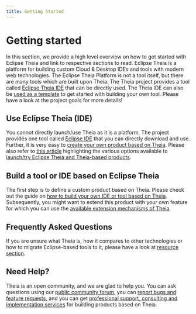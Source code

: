 ```yaml
---
title: Getting Started
---
```


# Getting started

In this section, we provide a high level overview on how to get started with Eclipse Theia and link to respective sections to read.
Eclipse Theia is a platform for building custom Cloud & Desktop IDEs and tools with modern web technologies. The Eclipse Theia Platform is not a tool itself, but there are many tools which are built upon Theia. The Theia project provides a tool called [Eclipse Theia IDE](/#theiaide) that can be directly used. The Theia IDE can also be [used as a template](http://localhost:8000/docs/blueprint_documentation/) to get started with building your own tool. Please have a look at the project goals for more details!

## Use Eclipse Theia (IDE)

You cannot directly launch/use Theia as it is a platform. The project provides one tool called [Eclipse IDE](/#theiaide) that you can directly download and use. Further, it is very easy to [create your own product based on Theia](https://theia-ide.org/docs/composing_applications/). Please also refer to [this article](https://eclipsesource.com/de/blogs/2019/09/25/how-to-launch-eclipse-theia/) highlighting the various options available to [launch/try Eclipse Theia and Theia-based products](https://eclipsesource.com/de/blogs/2019/09/25/how-to-launch-eclipse-theia/).

## Build a tool or IDE based on Eclipse Theia

The first step is to define a custom product based on Theia. Please check out the guide on [how to build your own IDE or tool based on Theia](https://theia-ide.org/docs/composing_applications/). Subsequently, you might want to extend this product with your own feature for which you can use the [available extension mechanisms of Theia](https://theia-ide.org/docs/extensions/).

## Frequently Asked Questions

If you are unsure what Theia is, how it compares to other technologies or how to migrate Eclipse-based tools to it, please have a look at [resource section](https://theia-ide.org/resources/).


## Need Help?

Theia is an open community, and we are glad to help you. You can ask questions using our [public community forum](https://github.com/eclipse-theia/theia/discussions), you can [report bugs and feature requests](https://github.com/eclipse-theia/theia/issues/new/choose), and you can get [professional support, consulting and implementation services](https://theia-ide.org/support/) for building products based on Theia.
